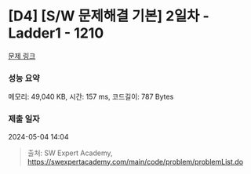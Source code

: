 # [D4] [S/W 문제해결 기본] 2일차 - Ladder1 - 1210 

[문제 링크](https://swexpertacademy.com/main/code/problem/problemDetail.do?contestProbId=AV14ABYKADACFAYh) 

### 성능 요약

메모리: 49,040 KB, 시간: 157 ms, 코드길이: 787 Bytes

### 제출 일자

2024-05-04 14:04



> 출처: SW Expert Academy, https://swexpertacademy.com/main/code/problem/problemList.do